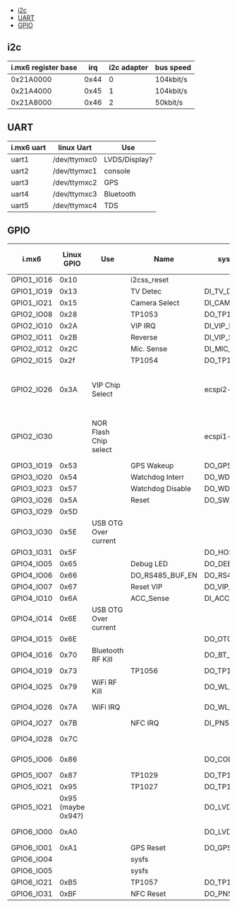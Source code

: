 - [i2c](#i2c)
- [UART](#uart)
- [GPIO](#gpio)

## i2c

| i.mx6 register base | irq  | i2c adapter | bus speed |
|---------------------|------|-------------|-----------|
| 0x21A0000           | 0x44 | 0           | 104kbit/s |
| 0x21A4000           | 0x45 | 1           | 104kbit/s |
| 0x21A8000           | 0x46 | 2           | 50kbit/s  |

## UART
| i.mx6 uart | linux Uart   | Use           |
|------------|--------------|---------------|
| uart1      | /dev/ttymxc0 | LVDS/Display? |
| uart2      | /dev/ttymxc1 | console       |
| uart3      | /dev/ttymxc2 | GPS           |
| uart4      | /dev/ttymxc3 | Bluetooth     |
| uart5      | /dev/ttymxc4 | TDS           |

## GPIO


| i.mx6      | Linux GPIO         | Use                   | Name             | sysfs_name      | active low | initial value | direction | direction may change | Notes                                                                      |
|------------|--------------------|-----------------------|------------------|-----------------|------------|---------------|-----------|----------------------|----------------------------------------------------------------------------|
| GPIO1_IO16 | 0x10               |                       | i2css_reset      |                 |            |               |           |                      |                                                                            |
| GPIO1_IO19 | 0x13               |                       | TV Detec         | DI_TV_DET       | 0          | 0             | 1         | 1                    |                                                                            |
| GPIO1_IO21 | 0x15               |                       | Camera Select    | DI_CAMERA_SEL   | 0          | 0             | 1         | 1                    |                                                                            |
| GPIO2_IO08 | 0x28               |                       | TP1053           | DO_TP1053       | 0          | 0             | 0         | 1                    |                                                                            |
| GPIO2_IO10 | 0x2A               |                       | VIP IRQ          | DI_VIP_IRQ      | 1          | 1             | 1         | 1                    |                                                                            |
| GPIO2_IO11 | 0x2B               |                       | Reverse          | DI_VIP_SHIFTR   | 1          | 0             | 1         | 1                    |                                                                            |
| GPIO2_IO12 | 0x2C               |                       | Mic. Sense       | DI_MIC_SENSE    | 0          | 0             | 1         | 1                    |                                                                            |
| GPIO2_IO15 | 0x2f               |                       | TP1054           | DO_TP1054       | 0          | 0             | 0         | 1                    |                                                                            |
| GPIO2_IO26 | 0x3A               | VIP Chip Select       |                  | ecspi2-ss0      |            | 1             | 0         |                      | Seen in mx6q_cmu_board_init. Pad set to alt function with iomux GPIO2_IO26 |
| GPIO2_IO30 |                    | NOR Flash Chip select |                  | ecspi1-ss0      |            | 1             | 0         |                      | Seen in mx6q_cmu_board_init. Pad set to alt function with iomux GPIO2_IO30 |
| GPIO3_IO19 | 0x53               |                       | GPS Wakeup       | DO_GPS_WAKEUP   | 0          | 0             | 0         | 1                    |                                                                            |
| GPIO3_IO20 | 0x54               |                       | Watchdog Interr  | DO_WDI          | 0          | 0             | 0         | 1                    |                                                                            |
| GPIO3_IO23 | 0x57               |                       | Watchdog Disable | DO_WDI_DISABLE  | 0          | 1             | 0         | 1                    |                                                                            |
| GPIO3_IO26 | 0x5A               |                       | Reset            | DO_SW_RESET     | 1          | 1             | 0         | 1                    |                                                                            |
| GPIO3_IO29 | 0x5D               |                       |                  |                 |            |               |           |                      | chip select??                                                              |
| GPIO3_IO30 | 0x5E               | USB OTG Over current  |                  |                 |            |               |           |                      | usb_oc.ko                                                                  |
| GPIO3_IO31 | 0x5F               |                       |                  | DO_HOST1_PWR    |            |               |           |                      | USB                                                                        |
| GPIO4_IO05 | 0x65               |                       | Debug LED        | DO_DEBUG_LED    | 0          | 0             | 0         | 1                    |                                                                            |
| GPIO4_IO06 | 0x66               |                       | DO_RS485_BUF_EN  | DO_RS485_BUF_EN | 0          | 0             | 0         | 1                    |                                                                            |
| GPIO4_IO07 | 0x67               |                       | Reset VIP        | DO_VIP_RESET    | 1          | 1             | 0         | 1                    |                                                                            |
| GPIO4_IO10 | 0x6A               |                       | ACC_Sense        | DI_ACC_SENSE    | 1          | 1             | 1         | 1                    |                                                                            |
| GPIO4_IO14 | 0x6E               | USB OTG Over current  |                  |                 |            |               |           |                      | usb_oc.ko                                                                  |
| GPIO4_IO15 | 0x6E               |                       |                  | DO_OTG_PWR      |            |               |           |                      |                                                                            |
| GPIO4_IO16 | 0x70               | Bluetooth RF Kill     |                  | DO_BT_EN        |            |               |           |                      | Seen in mx6q_cmu_board_init                                                |
| GPIO4_IO19 | 0x73               |                       | TP1056           | DO_TP1056       | 0          | 0             | 0         | 1                    |                                                                            |
| GPIO4_IO25 | 0x79               | WiFi RF Kill          |                  | DO_WL_EN        |            |               |           |                      | Seen in mx6q_cmu_board_init                                                |
| GPIO4_IO26 | 0x7A               | WiFi IRQ              |                  | DO_WL_IRQ       |            |               |           |                      | Seen in mx6q_cmu_board_init                                                |
| GPIO4_IO27 | 0x7B               |                       | NFC IRQ          | DI_PN512_IRQ    | 1          | 0             | 1         | 1                    |                                                                            |
| GPIO4_IO28 | 0x7C               |                       |                  |                 |            |               |           |                      | Seen in mx6q_cmu_board_init                                                |
| GPIO5_IO06 | 0x86               |                       |                  | DO_CODEC_RESET  |            | 0             | 0         |                      | Seen in mx6q_cmu_board_init                                                |
| GPIO5_IO07 | 0x87               |                       | TP1029           | DO_TP1029       | 0          | 0             | 0         | 1                    |                                                                            |
| GPIO5_IO21 | 0x95               |                       | TP1027           | DO_TP1027       | 0          | 0             | 0         | 1                    |                                                                            |
| GPIO5_IO21 | 0x95 (maybe 0x94?) |                       |                  | DO_LVDS_PWRDWN  |            | 1             | 0         |                      | Seen in mx6q_cmu_board_init                                                |
| GPIO6_IO00 | 0xA0               |                       |                  | DO_LVDS_MS      |            | 1             | 0         |                      | Seen in mx6q_cmu_board_init                                                |
| GPIO6_IO01 | 0xA1               |                       | GPS Reset        | DO_GPS_RESET    | 0          | 0             | 0         | 1                    |                                                                            |
| GPIO6_IO04 |                    |                       | sysfs            |                 |            |               |           |                      |                                                                            |
| GPIO6_IO05 |                    |                       | sysfs            |                 |            |               |           |                      |                                                                            |
| GPIO6_IO21 | 0xB5               |                       | TP1057           | DO_TP1057       | 0          | 0             | 0         | 1                    |                                                                            |
| GPIO6_IO31 | 0xBF               |                       | NFC Reset        | DO_PN512_RST    | 1          | 1             | 0         | 1                    |                                                                            |
